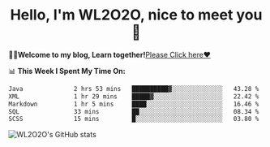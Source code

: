 <h1 align = "center">Hello, I'm WL2O2O, nice to meet you 👋</h1>

🧑‍💻**Welcome to my blog, Learn together!**[Please Click here❤️](https://wl2o2o.github.io)

📊 **This Week I Spent My Time On:**
<!--START_SECTION:waka-->

```txt
Java              2 hrs 53 mins   ██████████▓░░░░░░░░░░░░░░   43.28 %
XML               1 hr 29 mins    █████▓░░░░░░░░░░░░░░░░░░░   22.42 %
Markdown          1 hr 5 mins     ████░░░░░░░░░░░░░░░░░░░░░   16.46 %
SQL               33 mins         ██░░░░░░░░░░░░░░░░░░░░░░░   08.34 %
SCSS              15 mins         █░░░░░░░░░░░░░░░░░░░░░░░░   03.80 %
```

<!--END_SECTION:waka-->

![WL2O2O's GitHub stats](https://github-readme-stats.vercel.app/api?username=wl2o2o&show_icons=true)


<!--
**WL2O2O/WL2O2O** is a ✨ _special_ ✨ repository because its `README.md` (this file) appears on your GitHub profile.

Here are some ideas to get you started:

- 🔭 I’m currently working on ...
- 🌱 I’m currently learning ...
- 👯 I’m looking to collaborate on ...
- 🤔 I’m looking for help with ...
- 💬 Ask me about ...
- 📫 How to reach me: ...
- 😄 Pronouns: ...
- ⚡ Fun fact: ...
-->
